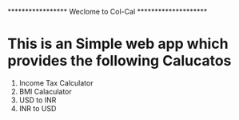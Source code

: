 ***************** Weclome to Col-Cal ********************
# This is an Simple web app which provides the following Calucatos
 1. Income Tax Calculator
 2. BMI Calaculator
 3. USD to INR 
 4. INR to USD 
